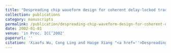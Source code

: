 ```yaml
---
title: "Despreading chip waveform design for coherent delay-locked tracking in DS/SS systems"
collection: publications
category: manuscripts
permalink: /publication/despreading-chip-waveform-design-for-coherent-delay-locked-tracking-in-ds-ss-systems
date: 2002-01-01
venue: 'in Proc. ICC’2002'
paperurl: ''
citation: 'Xiaofu Wu, Cong Ling and Haige Xiang "<a href=''>Despreading chip waveform design for coherent delay-locked tracking in DS/SS systems</a>", in Proc. ICC’2002, New York.'
---
```

